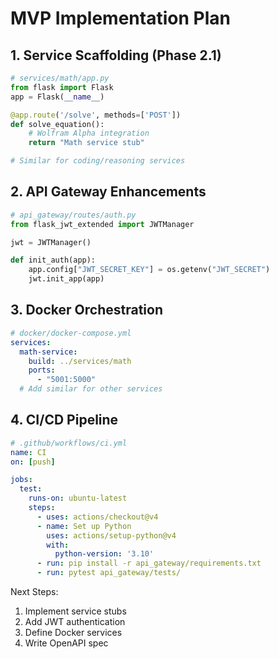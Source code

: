 # MVP Implementation Plan

## 1. Service Scaffolding (Phase 2.1)
```python
# services/math/app.py
from flask import Flask
app = Flask(__name__)

@app.route('/solve', methods=['POST'])
def solve_equation():
    # Wolfram Alpha integration
    return "Math service stub"

# Similar for coding/reasoning services
```

## 2. API Gateway Enhancements
```python
# api_gateway/routes/auth.py
from flask_jwt_extended import JWTManager

jwt = JWTManager()

def init_auth(app):
    app.config["JWT_SECRET_KEY"] = os.getenv("JWT_SECRET")
    jwt.init_app(app)
```

## 3. Docker Orchestration
```yaml
# docker/docker-compose.yml
services:
  math-service:
    build: ../services/math
    ports:
      - "5001:5000"
  # Add similar for other services
```

## 4. CI/CD Pipeline
```yaml
# .github/workflows/ci.yml
name: CI
on: [push]

jobs:
  test:
    runs-on: ubuntu-latest
    steps:
      - uses: actions/checkout@v4
      - name: Set up Python
        uses: actions/setup-python@v4
        with:
          python-version: '3.10'
      - run: pip install -r api_gateway/requirements.txt
      - run: pytest api_gateway/tests/
```

Next Steps:
1. Implement service stubs
2. Add JWT authentication
3. Define Docker services
4. Write OpenAPI spec